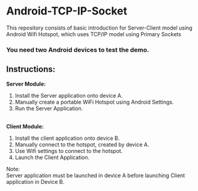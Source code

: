# Android-TCP-IP-Socket
This repository consists of basic introduction for Server-Client model using Android Wifi Hotspot, which uses TCP/IP model using Primary Sockets

### You need two Android devices to test the demo.

## Instructions: 

<b>Server Module:</b><br>
1. Install the Server application onto device A.<br>
2. Manually create a portable WiFi Hotspot using Android Settings.<br>
3. Run the Server Application.<br><br>

<b>Client Module:</b><br>
1. Install the client application onto device B.<br>
2. Manually connect to the hotspot, created by device A.<br>
3. Use Wifi settings to connect to the hotspot.<br>
4. Launch the Client Application.<br>

Note: <br>
Server application must be launched in device A before launching Client application in Device B.<br>
